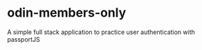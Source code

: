 # odin-members-only
A simple full stack application to practice user authentication with passportJS
